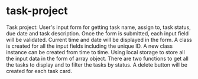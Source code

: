 # task-project
Task project: 
User's input form for getting task name, assign to, task status, due date and task description.
Once the form is submitted, each input field will be validated. 
Current time and date will be displayed in the form.
A class is created for all the input fields including the unique ID.
A new class instance can be created from time to time.
Using local storage to store all the input data in the form of array object. 
There are two functions to get all the tasks to display and to filter the tasks by status. 
A delete button will be created for each task card.

